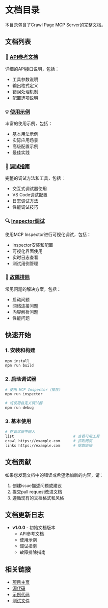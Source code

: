 # 文档目录

本目录包含了Crawl Page MCP Server的完整文档。

## 文档列表

### 📖 [API参考文档](api-reference.md)

详细的API接口说明，包括：

- 工具参数说明
- 输出格式定义
- 错误处理机制
- 配置选项说明

### 💡 [使用示例](examples.md)

丰富的使用示例，包括：

- 基本用法示例
- 实际应用场景
- 高级配置示例
- 最佳实践

### 🔧 [调试指南](debugging.md)

完整的调试方法和工具，包括：

- 交互式调试器使用
- VS Code调试配置
- 日志调试方法
- 性能调试技巧

### 🔍 [Inspector调试](inspector-debugging.md)

使用MCP Inspector进行可视化调试，包括：

- Inspector安装和配置
- 可视化界面使用
- 实时日志查看
- 测试用例管理

### 🚨 [故障排除](troubleshooting.md)

常见问题的解决方案，包括：

- 启动问题
- 网络连接问题
- 内容解析问题
- 性能问题

## 快速开始

### 1. 安装和构建

```bash
npm install
npm run build
```

### 2. 启动调试器

```bash
# 使用 MCP Inspector（推荐）
npm run inspector

# 或使用自定义调试器
npm run debug
```

### 3. 基本使用

```bash
# 在调试器中输入
list                           # 查看可用工具
crawl https://example.com      # 抓取网页
links https://example.com      # 提取链接
```

## 文档贡献

如果您发现文档中的错误或希望添加新的内容，请：

1. 创建issue描述问题或建议
2. 提交pull request改进文档
3. 遵循现有的文档格式和风格

## 文档更新日志

- **v1.0.0** - 初始文档版本
  - API参考文档
  - 使用示例
  - 调试指南
  - 故障排除指南

## 相关链接

- [项目主页](../README.md)
- [源代码](../src/)
- [示例代码](../examples/)
- [测试文件](../tests/)
